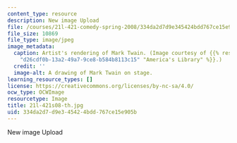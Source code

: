 ```yaml
---
content_type: resource
description: New image Upload
file: /courses/21l-421-comedy-spring-2008/334da2d7d9e345424bdd767ce15e905b_21l-421s08-th.jpg
file_size: 10869
file_type: image/jpeg
image_metadata:
  caption: Artist's rendering of Mark Twain. (Image courtesy of {{% resource_link
    "d26cdf0b-13a2-49a7-9ce8-b584b8113c15" "America's Library" %}}.)
  credit: ''
  image-alt: A drawing of Mark Twain on stage.
learning_resource_types: []
license: https://creativecommons.org/licenses/by-nc-sa/4.0/
ocw_type: OCWImage
resourcetype: Image
title: 21l-421s08-th.jpg
uid: 334da2d7-d9e3-4542-4bdd-767ce15e905b
---
```

New image Upload